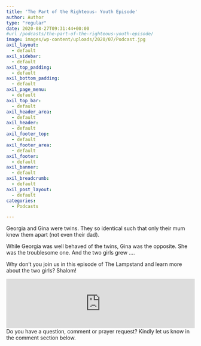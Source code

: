 ```yaml
---
title: 'The Part of the Righteous- Youth Episode'
author: Author
type: "regular"
date: 2020-08-27T09:31:44+00:00
#url /podcasts/the-part-of-the-righteous-youth-episode/
image: images/wp-content/uploads/2020/07/Podcast.jpg
axil_layout:
  - default
axil_sidebar:
  - default
axil_top_padding:
  - default
axil_bottom_padding:
  - default
axil_page_menu:
  - default
axil_top_bar:
  - default
axil_header_area:
  - default
axil_header:
  - default
axil_footer_top:
  - default
axil_footer_area:
  - default
axil_footer:
  - default
axil_banner:
  - default
axil_breadcrumb:
  - default
axil_post_layout:
  - default
categories:
  - Podcasts

---
```

Georgia and Gina were twins. They so identical such that only their mum knew them apart (not even their dad).

While Georgia was well behaved of the twins, Gina was the opposite. She was the troublesome one. And the two girls grew &#8230;.

Why don&#8217;t you join us in this episode of The Lampstand and learn more about the two girls? Shalom!

<iframe loading="lazy" title="THE PART OF THE RIGHTEOUS - YOUTH EPISODE" src="https://www.podbean.com/media/player/pxqys-e73e73?from=usersite&#038;skin=1&#038;share=1&#038;fonts=Helvetica&#038;auto=0&#038;download=1&#038;version=1" height="132" width="100%" style="border: none;" scrolling="no" data-name="pb-iframe-player"></iframe 

<p>
  Do you have a question, comment or prayer request? Kindly let us know in the comment section below.
</p>
